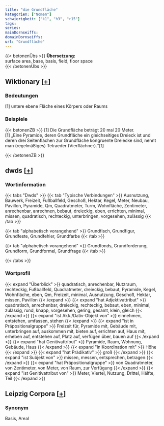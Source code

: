 ```yaml
---
title: "die Grundfläche"
kategorien: ["Nomen"]
schwierigkeit: ["k1", "h3", "r15"]
tags:
series:
mainDornseiffs:
domainDornseiffs:
url: "Grundfläche"
---
```


{{< betonenÜbs >}}
**Übersetzung:**  
surface area, base, basis, field, floor space  
{{< /betonenÜbs >}}

## Wiktionary [[+](https://de.wiktionary.org/wiki/Grundfläche)]

### Bedeutungen
[1] untere ebene Fläche eines Körpers oder Raums  

### Beispiele
{{< betonenZB >}}
[1] Die Grundfläche beträgt 20 mal 20 Meter.  
[1] „Eine Pyramide, deren Grundfläche ein gleichseitiges Dreieck ist und deren drei Seitenflächen zur Grundfläche kongruente Dreiecke sind, nennt man (regelmäßiges) Tetraeder (Vierflächner).“[1]  

{{< /betonenZB >}}


## dwds [[+](https://www.dwds.de/wb/Grundfläche)]

### Wortinformation
{{< tabs "Dwds" >}}
{{< tab "Typische Verbindungen" >}}
Ausnutzung, Bauwerk, Freizeit, Fußballfeld, Geschoß, Hektar, Kegel, Meter, Neubau, Pavillon, Pyramide, Qm, Quadratmeter, Turm, Wohnfläche, Zentimeter, anrechenbar, anrechnen, bebaut, dreieckig, eben, errichten, minimal, missen, quadratisch, rechteckig, unterbringen, vorgesehen, zulässig
{{< /tab >}}

{{< tab "alphabetisch vorangehend" >}}
Grundfisch, Grundfigur, Grundfeste, Grundfehler, Grundfarbe
{{< /tab >}}

{{< tab "alphabetisch vorangehend" >}}
Grundfonds, Grundforderung, Grundform, Grundformel, Grundfrage
{{< /tab >}}

{{< /tabs >}}

### Wortprofil
{{< expand "Überblick" >}} quadratisch, anrechenbar, Nutzraum, rechteckig, Fußballfeld, Quadratmeter, dreieckig, bebaut, Pyramide, Kegel, Wohnfläche, eben, Qm, Freizeit, minimal, Ausnutzung, Geschoß, Hektar, missen, Pavillon {{< /expand >}}
{{< expand "hat Adjektivattribut" >}} quadratisch, anrechenbar, dreieckig, rechteckig, bebaut, eben, minimal, zulässig, rund, knapp, vorgesehen, gering, gesamt, klein, gleich {{< /expand >}}
{{< expand "ist Akk./Dativ-Objekt von" >}} einnehmen, entstehen, umfassen, stehen {{< /expand >}}
{{< expand "ist in Präpositionalgruppe" >}} Freizeit für, Pyramide mit, Gebäude mit, unterbringen auf, auskommen mit, bieten auf, errichten auf, Haus mit, erheben auf, entstehen auf, Platz auf, verfügen über, bauen auf {{< /expand >}}
{{< expand "hat Genitivattribut" >}} Pyramide, Raum, Wohnung, Gebäude, Haus {{< /expand >}}
{{< expand "in Koordination mit" >}} Höhe {{< /expand >}}
{{< expand "hat Prädikativ" >}} groß {{< /expand >}}
{{< expand "ist Subjekt von" >}} missen, messen, entsprechen, betragen {{< /expand >}}
{{< expand "hat Präpositionalgruppe" >}} von Quadratmeter, von Zentimeter, von Meter, von Raum, zur Verfügung {{< /expand >}}
{{< expand "ist Genitivattribut von" >}} Meter, Viertel, Nutzung, Drittel, Hälfte, Teil {{< /expand >}}

## Leipzig Corpora [[+](https://corpora.uni-leipzig.de/en/res?word=Grundfläche&corpusId=deu_newscrawl-public_2018)]


### Synonym
Basis, Areal

